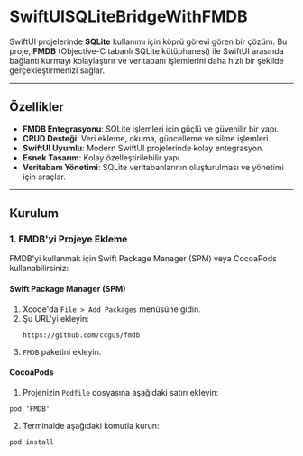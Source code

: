 # SwiftUISQLiteBridgeWithFMDB

SwiftUI projelerinde **SQLite** kullanımı için köprü görevi gören bir çözüm. Bu proje, **FMDB** (Objective-C tabanlı SQLite kütüphanesi) ile SwiftUI arasında bağlantı kurmayı kolaylaştırır ve veritabanı işlemlerini daha hızlı bir şekilde gerçekleştirmenizi sağlar.

---

## Özellikler

- **FMDB Entegrasyonu**: SQLite işlemleri için güçlü ve güvenilir bir yapı.
- **CRUD Desteği**: Veri ekleme, okuma, güncelleme ve silme işlemleri.
- **SwiftUI Uyumlu**: Modern SwiftUI projelerinde kolay entegrasyon.
- **Esnek Tasarım**: Kolay özelleştirilebilir yapı.
- **Veritabanı Yönetimi**: SQLite veritabanlarının oluşturulması ve yönetimi için araçlar.

---

## Kurulum

### 1. **FMDB'yi Projeye Ekleme**

FMDB'yi kullanmak için Swift Package Manager (SPM) veya CocoaPods kullanabilirsiniz:

#### Swift Package Manager (SPM)
1. Xcode'da `File > Add Packages` menüsüne gidin.
2. Şu URL'yi ekleyin:
     ```
     https://github.com/ccgus/fmdb
     ```
3. `FMDB` paketini ekleyin.

#### CocoaPods
1. Projenizin `Podfile` dosyasına aşağıdaki satırı ekleyin:
  ```
  pod 'FMDB'
  ```

2. Terminalde aşağıdaki komutla kurun:
  ```
  pod install
  ```
